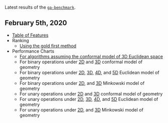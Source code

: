 Latest results of the [`ga-benchmark`](https://github.com/ga-developers/ga-benchmark).

## February 5th, 2020

- [Table of Features](https://ga-developers.github.io/ga-benchmark-runs/2020.02.05/table_of_features.html)
- Ranking
  - [Using the gold first method](https://ga-developers.github.io/ga-benchmark-runs/2020.02.05/ranking_1.html)
- Performance Charts
  - [For algorithms assuming the conformal model of 3D Euclidean space](https://ga-developers.github.io/ga-benchmark-runs/2020.02.05/performance_charts_3.html)
  - For binary operations under [2D](https://ga-developers.github.io/ga-benchmark-runs/2020.02.05/performance_charts_1.html) and [3D](https://ga-developers.github.io/ga-benchmark-runs/2020.02.05/performance_charts_4.html) conformal model of geometry
  - For binary operations under [2D](https://ga-developers.github.io/ga-benchmark-runs/2020.02.05/performance_charts_6.html), [3D](https://ga-developers.github.io/ga-benchmark-runs/2020.02.05/performance_charts_8.html), [4D](https://ga-developers.github.io/ga-benchmark-runs/2020.02.05/performance_charts_10.html), and [5D](https://ga-developers.github.io/ga-benchmark-runs/2020.02.05/performance_charts_12.html) Euclidean model of geometry
  - For binary operations under [2D](https://ga-developers.github.io/ga-benchmark-runs/2020.02.05/performance_charts_14.html), and [3D](https://ga-developers.github.io/ga-benchmark-runs/2020.02.05/performance_charts_16.html) Minkowski model of geometry
  - For unary operations under [2D](https://ga-developers.github.io/ga-benchmark-runs/2020.02.05/performance_charts_2.html) and [3D](https://ga-developers.github.io/ga-benchmark-runs/2020.02.05/performance_charts_5.html) conformal model of geometry
  - For unary operations under [2D](https://ga-developers.github.io/ga-benchmark-runs/2020.02.05/performance_charts_7.html), [3D](https://ga-developers.github.io/ga-benchmark-runs/2020.02.05/performance_charts_9.html), [4D](https://ga-developers.github.io/ga-benchmark-runs/2020.02.05/performance_charts_11.html), and [5D](https://ga-developers.github.io/ga-benchmark-runs/2020.02.05/performance_charts_13.html) Euclidean model of geometry
  - For unary operations under [2D](https://ga-developers.github.io/ga-benchmark-runs/2020.02.05/performance_charts_15.html), and [3D](https://ga-developers.github.io/ga-benchmark-runs/2020.02.05/performance_charts_17.html) Minkowski model of geometry
